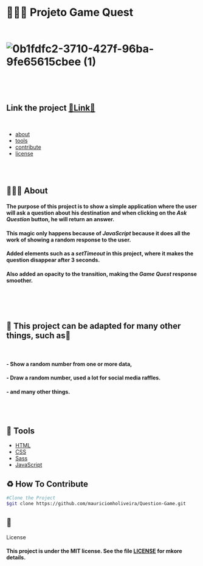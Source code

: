 
<h1>🦸🦸‍♀ Projeto Game Quest
<br>
<br>


![0b1fdfc2-3710-427f-96ba-9fe65615cbee (1)](https://user-images.githubusercontent.com/99220549/173476188-a65b7318-7ac7-4e8e-9aa9-bd53805c2959.gif)
</h1>

<br>
<br>

## Link the project [🔗Link🔗](https://mauriciomholiveira.github.io/Question-Game/)

<br>

- [about](#-About)
- [tools](#-Tools)
- [contribute](#-How-To-Contribute)
- [license](#-License)

<br>
<br>



## 🦸🦸‍♀ About
#### The purpose of this project is to show a simple application where the user will ask a question about his destination and when clicking on the ***Ask Question*** button, he will return an answer.

#### This magic only happens because of ***JavaScript*** because it does all the work of showing a random response to the user.

#### Added elements such as a ***setTimeout*** in this project, where it makes the question disappear after 3 seconds.

#### Also added an opacity to the **transition**, making the ***Game Quest*** response smoother.
<br>
<br>
<br>

## 🔶 This project can be adapted for many other things, such as🔷
<br>

#### - Show a random number from one or more data,
#### - Draw a random number, used a lot for social media raffles.
#### - and many other things.

<br>
<br>

## 🔨 Tools
- [HTML](https://developer.mozilla.org/pt-BR/docs/Web/HTML)
- [CSS](https://developer.mozilla.org/pt-BR/docs/Web/CSS)
- [Sass](https://sass-lang.com/)
- [JavaScript](https://developer.mozilla.org/pt-BR/docs/Web/JavaScript)



## ♻ How To Contribute

```bash
#Clone the Project
$git clone https://github.com/mauriciomholiveira/Question-Game.git
 ```

 ## 📃 
 
 License

 #### This project is under the MIT license. See the file [LICENSE](https://github.com/mauriciomholiveira/Question-Game/blob/main/LICENSE) for mkore details.